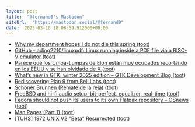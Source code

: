 ```yaml
---
layout: post
title:  "@fernand0's Mastodon"
siteUrl:  "https://mastodon.social/@fernand0"
date:  2025-03-10 18:08:59.912000+00:00
---
```

*  [Why my department hopes I do not die this spring ](https://blog.computationalcomplexity.org/2025/02/why-my-department-hopes-i-do-not-die.htm) ([toot](https://mastodon.social/@fernand0/114139472848650485))
*  [GitHub - ading2210/linuxpdf: Linux running inside a PDF file via a RISC-V emulator  ](https://github.com/ading2210/linuxpdf) ([toot](https://mastodon.social/@fernand0/114139309586098505))
*  [Parece que los Umpa-Lumpas de Elon están muy ocupados recortando en los EEUU y se han olvidado de X ](https://mastodon.social/@fernand0/114139169222370069) ([toot](https://mastodon.social/@fernand0/114139169222370069))
*  [What’s new in GTK, winter 2025 edition – GTK Development Blog ](https://blog.gtk.org/2025/02/01/whats-new-in-gtk-winter-2025-edition) ([toot](https://mastodon.social/@fernand0/114139128530596210))
*  [Rediscovering Plan 9 from Bell Labs ](https://itsfoss.com/plan9) ([toot](https://mastodon.social/@fernand0/114138853951527572))
*  [Schöner Brunnen (Remate de la reja) ](https://www.flickr.com/photos/fernand0/54360107838) ([toot](https://mastodon.social/@fernand0/114138185884481419))
*  [FreeBSD and hi-fi audio setup: bit-perfect, equalizer, real-time ](https://m4c.pl/blog/freebsd-audio-setup-bitperfect-equalizer-realtime) ([toot](https://mastodon.social/@fernand0/114138183950625794))
*  [Fedora should not push its users to its own Flatpak repository  –  OSnews ](https://www.osnews.com/story/141723/fedora-should-not-push-its-users-to-its-own-flatpak-repository) ([toot](https://mastodon.social/@fernand0/114137954468375563))
*  [Man Pages (Part 1) ](https://abochannek.github.io/utilities/2024/12/08/man-pages.htm) ([toot](https://mastodon.social/@fernand0/114137655866747483))
*  [[TUHS] 1972 UNIX V2 "Beta" Resurrected ](https://www.tuhs.org/pipermail/tuhs/2025-February/031420.htm) ([toot](https://mastodon.social/@fernand0/114137366793665135))
